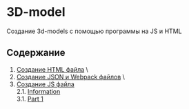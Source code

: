 # 3D-model
Создание 3d-models с помощью программы на JS и HTML
## Содержание

1. [Создание HTML файла](#chapter-i) \
2.  [Создание JSON и Webpack файлов](#chapter-iii) \
3. [Создание JS файла](#chapter-ii) \
    2.1. [Information](#information) \
    3.1. [Part 1](#part-1-реализация-функции-библиотеки-s21_matrix_ooph)
